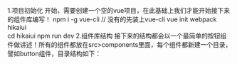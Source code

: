 1.项目初始化
开始，需要创建一个空的vue项目，在此基础上我们才能开始接下来的组件库编写！
npm i -g vue-cli // 没有的先装上vue-cli
vue init webpack hikaiui  
cd hikaiui
npm run dev
2.组件库结构
接下来的结构都会以一个最简单的按钮组件做讲述！所有的组件都放在src>components里面，每个组件都新建一个目录，譬如button组件，目录结构如下：